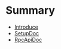 # Summary

* [Introduce](README.md)
* [SetupDoc](Deploy/README.md)
* [RpcApiDoc](RpcApi/README.md)

